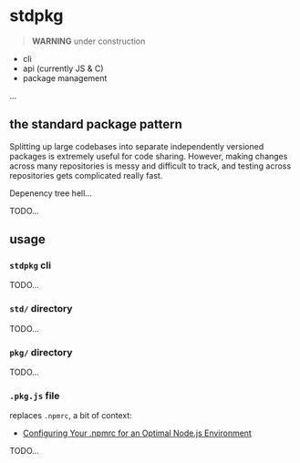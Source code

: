 # stdpkg

> **WARNING** under construction

* cli
* api (currently JS & C)
* package management

...

## the standard package pattern

Splitting up large codebases into separate independently versioned packages is extremely useful for code sharing. However, making changes across many repositories is messy and difficult to track, and testing across repositories gets complicated really fast.

Depenency tree hell...

TODO...

## usage

### `stdpkg` cli

TODO...

### `std/` directory

TODO...

### `pkg/` directory

TODO...

### `.pkg.js` file

replaces `.npmrc`, a bit of context:

* [Configuring Your .npmrc for an Optimal Node.js Environment](https://nodesource.com/blog/configuring-your-npmrc-for-an-optimal-node-js-environment/)

TODO...